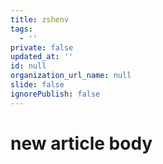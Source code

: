 ```yaml
---
title: zshenv
tags:
  - ''
private: false
updated_at: ''
id: null
organization_url_name: null
slide: false
ignorePublish: false
---
```

# new article body
